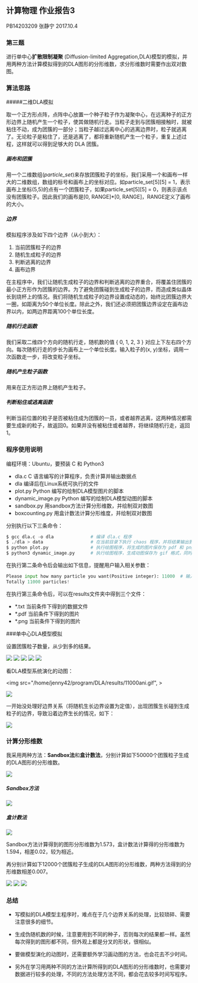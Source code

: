 ## 计算物理 作业报告3

PB14203209  张静宁                 2017.10.4                                                                                                 

### 第三题

进行单中心**扩散限制凝聚** (Diffusion-limited Aggregation,DLA)模型的模拟，并用两种方法计算模拟得到的DLA图形的分形维数，求分形维数时需要作出双对数图。

### 算法思路

#####二维DLA模拟

取一个正方形点阵，点阵中心放置一个种子粒子作为凝聚中心，在远离种子的正方形边界上随机产生一个粒子，使其做随机行走。当粒子走到与团簇相接触时，就被粘住不动，成为团簇的一部分；当粒子越过远离中心的逃离边界时，粒子就逃离了。无论粒子是粘住了，还是逃离了，都将重新随机产生一个粒子，重复上述过程，这样就可以得到足够大的 DLA 团簇。

##### 画布和团簇

用一个二维数组(_particle_set_)来存放团簇粒子的坐标，我们采用一个和画布一样大的二维数组，数组的标号和画布上的坐标对应。如particle_set[5]\[5] = 1，表示画布上坐标(5,5)的点有一个团簇粒子，如果particle_set[5]\[5] = 0，则表示该点没有团簇粒子。因此我们的画布是[0, RANGE]*[0, RANGE]，RANGE定义了画布的大小。

##### 边界

模拟程序涉及如下四个边界（从小到大）：

1. 当前团簇粒子的边界
2. 随机生成粒子的边界
3. 判断逃离的边界
4. 画布边界

在主程序中，我们让随机生成粒子的边界和判断逃离的边界重合，将覆盖住团簇的最小正方形作为团簇的边界。为了避免团簇碰到生成粒子的边界，而造成类似晶体长到烧杯上的情况。我们将随机生成粒子的边界设置成动态的，始终比团簇边界大一圈，如距离为50个单位长度。除此之外，我们还必须把团簇边界设定在画布边界以内，如两边界距离100个单位长度。

##### 随机行走函数

我们采取二维四个方向的随机行走，随机数的值 { 0, 1, 2, 3 } 对应上下左右四个方向。每次随机行走的步长为画布上一个单位长度。输入粒子的(x, y)坐标，调用一次函数走一步，将改变粒子坐标。

##### 随机产生粒子函数

用来在正方形边界上随机产生粒子。

##### 判断粘住或逃离函数

判断当前位置的粒子是否被粘住成为团簇的一员，或者越界逃离，这两种情况都需要生成新的粒子，故返回0。如果并没有被粘住或者越界，将继续随机行走，返回1。

### 程序使用说明

编程环境：Ubuntu，要预装 C 和 Python3

- dla.c                            C 语言编写的计算程序，负责计算并输出数据点 
- dla                               编译后在Linux系统可执行的文件
- plot.py                         Python 编写的绘制DLA模型图片的脚本
- dynamic_image.py    Python 编写的绘制DLA模型动图的脚本
- sandbox.py                用sandbox方法计算分形维数，并绘制双对数图
- boxcounting.py               用盒计数法计算分形维度，并绘制双对数图

分别执行以下三条命令：

```python
$ gcc dla.c -o dla              # 编译 dla.c 程序
$ ./dla > data                  # 在当前目录下执行 chaos 程序，并将结果输出到 data 文件
$ python plot.py                # 执行绘图程序，将生成的图片保存为 pdf 和 png 格式，同时复制数据
$ python3 dynamic_image.py      # 执行绘图程序，生成动图保存为 gif 格式，同时复制数据
```

在执行第二条命令后会输出如下信息，提醒用户输入相关参数：

```python
Please input how many particle you want(Positive integer): 11000  # 输入想得到的团簇粒子数量
Totally 11000 particles!
```

在执行第三条命令后，可以在results文件夹中得到三个文件：

- *.txt         当前条件下得到的数据文件
- *.pdf        当前条件下得到的图片
- *.png       当前条件下得到的图片

###单中心DLA模型模拟

设置团簇粒子数量，从少到多的结果。

<img src="/home/jenny42/program/DLA/results/800.png"  >

<img src="/home/jenny42/program/DLA/results/2000.png" >

<img src="/home/jenny42/program/DLA/results/5000.png" >

<img src="/home/jenny42/program/DLA/results/18000.png" >

<img src="/home/jenny42/program/DLA/results/30000.png" >

看DLA模型系统演化的动图：

<img src="/home/jenny42/program/DLA/results/11000ani.gif", >

<img src="/home/jenny42/program/DLA/results/11000.png" >

一开始没处理好边界关系（将随机生长边界设置为定值），出现团簇生长碰到生成粒子的边界，导致沿着边界生长的情况，如下：

<img src="/home/jenny42/program/DLA/results/figure_1-2.png" >

### 计算分形维数

我采用两种方法：**Sandbox法**和**盒计数法**，分别计算如下50000个团簇粒子生成的DLA图形的分形维数。

<img src="/home/jenny42/program/DLA/results/50000.png" >

##### Sandbox方法

<img src="/home/jenny42/program/DLA/results/50000sandbox.png" >

##### 盒计数法

<img src="/home/jenny42/program/DLA/results/50000boxcounting.png" >

Sandbox方法计算得到的图形分形维数为1.573，盒计数法计算得的分形维数为1.594，相差0.02，较为相近。

再分别计算如下12000个团簇粒子生成的DLA图形的分形维数，两种方法得到的分形维数相差0.007。

<img src="/home/jenny42/program/DLA/results/12000.png" >

<img src="/home/jenny42/program/DLA/results/12000sandbox.png" >

<img src="/home/jenny42/program/DLA/results/12000boxcounting.png" >

### 总结

- 写模拟的DLA模型主程序时，难点在于几个边界关系的处理，比较琐碎、需要注意很多的细节。

- 生成伪随机数的时候，注意要用到不同的种子，否则每次的结果都一样。虽然每次得到的图形都不同，但外观上都是分叉的形状，很相似。

- 要做模型演化的动图时，还需要额外学习画动图的方法，也会花去不少时间。

- 另外在学习用两种不同的方法计算所得到的DLA图形的分形维数时，也需要对数据进行较多的处理，不同的方法处理方法不同，都会花去较多时间写程序。

